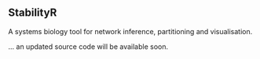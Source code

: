 ## StabilityR
A systems biology tool for network inference, partitioning and visualisation.

[//]: # (StabilityR is available at http://155.198.192.109:8080)

... an updated source code will be available soon.
